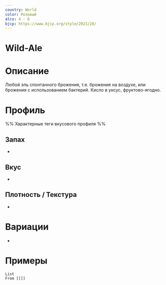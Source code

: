 ```yaml
---
country: World
color: Розовый
alco: 4 - 6
bjcp: https://www.bjcp.org/style/2021/28/
---
```

# Wild-Ale

# Описание 

Любой эль спонтанного брожения, т.е. брожение на воздухе, или брожения с использованием бактерий. Кисло в уксус, фруктово-ягодно.

# Профиль

%% Характерные теги вкусового профиля  %%

## Запах

- 

## Вкус

-  

## Плотность / Текстура 

- 


# Вариации

- 

# Примеры

```dataview
List 
From [[]]
```

